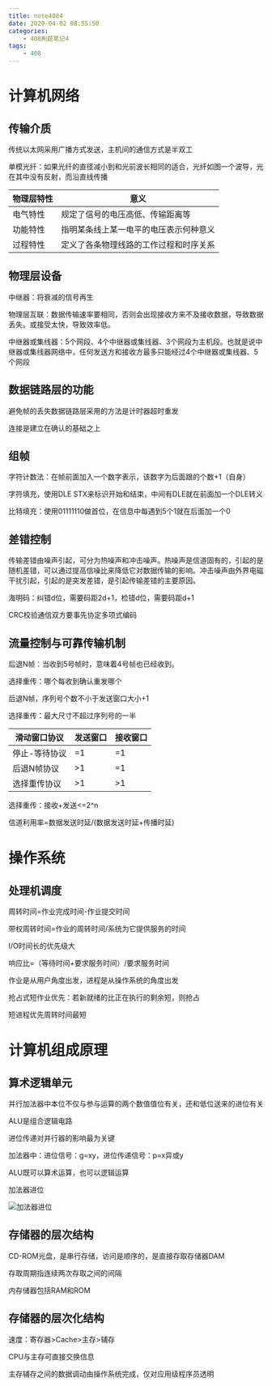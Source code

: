 ```yaml
---
title: note4084
date: 2020-04-02 08:55:50
categories: 
    - 408刷题笔记4
tags: 
    - 408
---
```


# 计算机网络

## 传输介质

传统以太网采用广播方式发送，主机间的通信方式是半双工

单模光纤：如果光纤的直径减小到和光前波长相同的适合，光纤如图一个波导，光在其中没有反射，而沿直线传播

| 物理层特性 | 意义                                   |
| ---------- | -------------------------------------- |
| 电气特性   | 规定了信号的电压高低、传输距离等       |
| 功能特性   | 指明某条线上某一电平的电压表示何种意义 |
| 过程特性   | 定义了各条物理线路的工作过程和时序关系 |

## 物理层设备

中继器：将衰减的信号再生

物理层互联：数据传输速率要相同，否则会出现接收方来不及接收数据，导致数据丢失。或接受太快，导致效率低。

中继器或集线器：5个网段、4个中继器或集线器、3个网段为主机段。也就是说中继器或集线器网络中，任何发送方和接收方最多只能经过4个中继器或集线器、5个网段

## 数据链路层的功能

避免帧的丢失数据链路层采用的方法是计时器超时重发

连接是建立在确认的基础之上

## 组帧

字符计数法：在帧前面加入一个数字表示，该数字为后面跟的个数+1（自身）

字符填充，使用DLE STX来标识开始和结束，中间有DLE就在前面加一个DLE转义

比特填充：使用01111110做首位，在信息中每遇到5个1就在后面加一个0

## 差错控制

传输差错由噪声引起，可分为热噪声和冲击噪声。热噪声是信道固有的，引起的是随机差错，可以通过提高信噪比来降低它对数据传输的影响。冲击噪声由外界电磁干扰引起，引起的是突发差错，是引起传输差错的主要原因。

海明码：纠错d位，需要码距2d+1，检错d位，需要码距d+1

CRC校验通信双方要事先协定多项式编码

## 流量控制与可靠传输机制

后退N帧：当收到5号帧时，意味着4号帧也已经收到。

选择重传：哪个每收到确认重发哪个

后退N帧，序列号个数不小于发送窗口大小+1

选择重传：最大尺寸不超过序列号的一半

| 滑动窗口协议  | 发送窗口 | 接收窗口 |
| ------------- | -------- | -------- |
| 停止-等待协议 | =1       | =1       |
| 后退N帧协议   | >1       | =1       |
| 选择重传协议  | >1       | >1       |

选择重传：接收+发送<=2^n

信道利用率=数据发送时延/(数据发送时延+传播时延)

# 操作系统

## 处理机调度

周转时间=作业完成时间-作业提交时间

带权周转时间=作业的周转时间/系统为它提供服务的时间

I/O时间长的优先级大

响应比=（等待时间+要求服务时间）/要求服务时间

作业是从用户角度出发，进程是从操作系统的角度出发

抢占式短作业优先：若新就绪的比正在执行的剩余短，则抢占                 

短进程优先周转时间最短

# 计算机组成原理

## 算术逻辑单元

并行加法器中本位不仅与参与运算的两个数值值位有关，还和低位送来的进位有关

ALU是组合逻辑电路

进位传递对并行器的影响最为关键

 加法器中：进位信号：g=xy，进位传递信号：p=x异或y

ALU既可以算术运算，也可以逻辑运算

加法器进位

![加法器进位](jinwei.png)

## 存储器的层次结构

CD-ROM光盘，是串行存储，访问是顺序的，是直接存取存储器DAM

存取周期指连续两次存取之间的间隔

内存储器包括RAM和ROM

## 存储器的层次化结构

速度：寄存器>Cache>主存>辅存

CPU与主存可直接交换信息

主存辅存之间的数据调动由操作系统完成，仅对应用级程序员透明